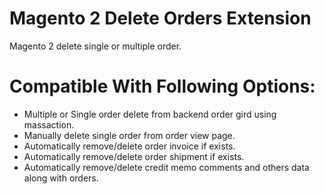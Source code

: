 # Magento 2 Delete Orders Extension
Magento 2 delete single or multiple order.

# Compatible With Following Options:
* Multiple or Single order delete from backend order gird using massaction.
* Manually delete single order from order view page.
* Automatically remove/delete order invoice if exists.
* Automatically remove/delete order shipment if exists.
* Automatically remove/delete credit memo comments and others data along with orders.

